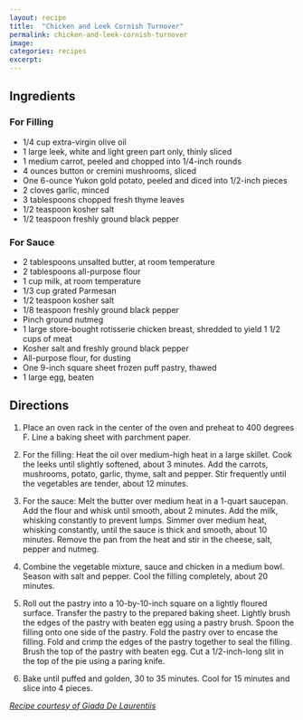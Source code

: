 ```yaml
---
layout: recipe
title:  "Chicken and Leek Cornish Turnover"
permalink: chicken-and-leek-cornish-turnover
image:
categories: recipes
excerpt:
---
```




## Ingredients

### For Filling
* 1/4 cup extra-virgin olive oil
* 1 large leek, white and light green part only, thinly sliced
* 1 medium carrot, peeled and chopped into 1/4-inch rounds
* 4 ounces button or cremini mushrooms, sliced
* One 6-ounce Yukon gold potato, peeled and diced into 1/2-inch pieces
* 2 cloves garlic, minced
* 3 tablespoons chopped fresh thyme leaves
* 1/2 teaspoon kosher salt
* 1/2 teaspoon freshly ground black pepper

### For Sauce
* 2 tablespoons unsalted butter, at room temperature
* 2 tablespoons all-purpose flour
* 1 cup milk, at room temperature
* 1/3 cup grated Parmesan
* 1/2 teaspoon kosher salt
* 1/8 teaspoon freshly ground black pepper
* Pinch ground nutmeg
* 1 large store-bought rotisserie chicken breast, shredded to yield 1 1/2 cups of meat
* Kosher salt and freshly ground black pepper
* All-purpose flour, for dusting
* One 9-inch square sheet frozen puff pastry, thawed
* 1 large egg, beaten





## Directions

1. Place an oven rack in the center of the oven and preheat to 400 degrees F. Line a baking sheet with parchment paper.

1. For the filling: Heat the oil over medium-high heat in a large skillet. Cook the leeks until slightly softened, about 3 minutes. Add the carrots, mushrooms, potato, garlic, thyme, salt and pepper. Stir frequently until the vegetables are tender, about 12 minutes.

1. For the sauce: Melt the butter over medium heat in a 1-quart saucepan. Add the flour and whisk until smooth, about 2 minutes. Add the milk, whisking constantly to prevent lumps. Simmer over medium heat, whisking constantly, until the sauce is thick and smooth, about 10 minutes. Remove the pan from the heat and stir in the cheese, salt, pepper and nutmeg.

1. Combine the vegetable mixture, sauce and chicken in a medium bowl. Season with salt and pepper. Cool the filling completely, about 20 minutes.

1. Roll out the pastry into a 10-by-10-inch square on a lightly floured surface. Transfer the pastry to the prepared baking sheet. Lightly brush the edges of the pastry with beaten egg using a pastry brush. Spoon the filling onto one side of the pastry. Fold the pastry over to encase the filling. Fold and crimp the edges of the pastry together to seal the filling. Brush the top of the pastry with beaten egg. Cut a 1/2-inch-long slit in the top of the pie using a paring knife.

1. Bake until puffed and golden, 30 to 35 minutes. Cool for 15 minutes and slice into 4 pieces.



[*Recipe courtesy of Giada De Laurentiis*](http://www.foodnetwork.com/recipes/giada-de-laurentiis/chicken-and-leek-cornish-turnover-recipe.html?oc=linkback)
